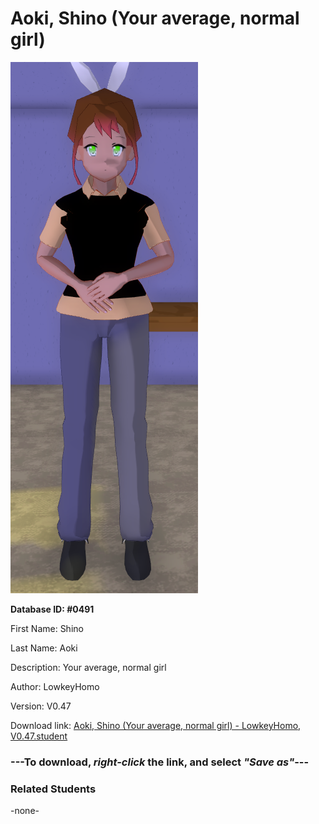 # Aoki, Shino (Your average, normal girl)

<img src="../../Files/Images/Aoki, Shino (Your average, normal girl).png" title="Aoki, Shino (Your average, normal girl) - LowkeyHomo, V0.47">

**Database ID: #0491**

First Name: Shino

Last Name: Aoki

Description: Your average, normal girl

Author: LowkeyHomo

Version: V0.47

Download link: <a href="https://raw.githubusercontent.com/Arbiter1223/Daigaku-Gurashi-Custom-Students/master/Files/Student%20Files/Aoki%2C%20Shino%20(Your%20average%2C%20normal%20girl)%20-%20LowkeyHomo%2C%20V0.47.student">Aoki, Shino (Your average, normal girl) - LowkeyHomo, V0.47.student</a>

### ---**To download, _right-click_ the link, and select _"Save as"_**---

### Related Students

-none-
